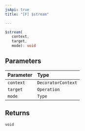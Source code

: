 ```yaml
---
jsApi: true
title: "[F] $stream"

---
```

```ts
$stream(
   context, 
   target, 
   mode): void
```

## Parameters

| Parameter | Type |
| :------ | :------ |
| `context` | `DecoratorContext` |
| `target` | `Operation` |
| `mode` | `Type` |

## Returns

`void`
